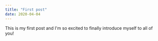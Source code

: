 ```yaml
---
title: "First post"
date: 2020-04-04
---
```

This is my first post and I'm so excited to finally introduce myself to all of you!
